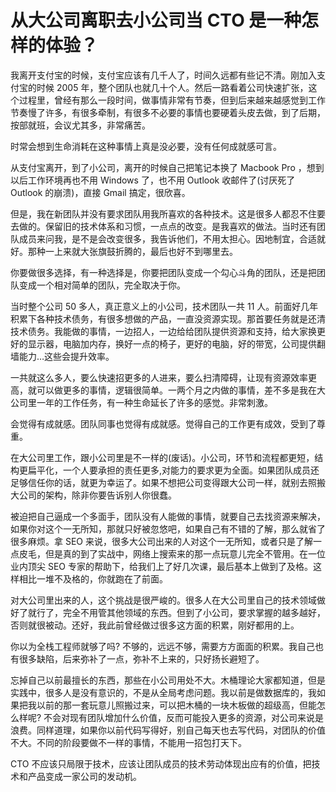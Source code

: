 # 从大公司离职去小公司当 CTO 是一种怎样的体验？

我离开支付宝的时候，支付宝应该有几千人了，时间久远都有些记不清。刚加入支付宝的时候 2005 年，整个团队也就几十个人。然后一路看着公司快速扩张，这个过程里，曾经有那么一段时间，做事情非常有节奏，但到后来越来越感觉到工作节奏慢了许多，有很多牵制，有很多不必要的事情也要硬着头皮去做，到了后期，按部就班，会议尤其多，非常痛苦。

时常会想到生命消耗在这种事情上真是没必要，没有任何成就感可言。

从支付宝离开，到了小公司，离开的时候自己把笔记本换了 Macbook Pro ，想到以后工作环境再也不用 Windows 了，也不用 Outlook 收邮件了(讨厌死了 Outlook 的崩溃)，直接 Gmail 搞定，很欣喜。

但是，我在新团队并没有要求团队用我所喜欢的各种技术。这是很多人都忍不住要去做的。保留旧的技术体系和习惯，一点点的改变。是我喜欢的做法。当时还有团队成员来问我，是不是会改变很多，我告诉他们，不用太担心。因地制宜，合适就好。那种一上来就大张旗鼓折腾的，最后也好不到哪里去。

你要做很多选择，有一种选择是，你要把团队变成一个勾心斗角的团队，还是把团队变成一个相对简单的团队，完全取决于你。

当时整个公司 50 多人，真正意义上的小公司，技术团队一共 11 人。前面好几年积累下各种技术债务，有很多想做的产品，一直没资源实现。那首要任务就是还清技术债务。我能做的事情，一边招人，一边给给团队提供资源和支持，给大家换更好的显示器，电脑加内存，换好一点的椅子，更好的电脑，好的带宽，公司提供翻墙能力…这些会提升效率。

一共就这么多人，要么快速招更多的人进来，要么扫清障碍，让现有资源效率更高，就可以做更多的事情，逻辑很简单。一两个月之内做的事情，差不多是我在大公司里一年的工作任务，有一种生命延长了许多的感觉。非常刺激。

会觉得有成就感。团队同事也觉得有成就感。觉得自己的工作更有成效，受到了尊重。

在大公司里工作，跟小公司里是不一样的(废话)。小公司，环节和流程都更短，结构更扁平化，一个人要承担的责任更多,对能力的要求更为全面。如果团队成员还足够信任你的话，就更为幸运了。如果不想把公司变得跟大公司一样，就别去照搬大公司的架构，除非你要告诉别人你很蠢。

被迫把自己逼成一个多面手，团队没有人能做的事情，就要自己去找资源来解决，如果你对这个一无所知，那就只好被忽悠吧，如果自己有不错的了解，那么就省了很多麻烦。拿 SEO 来说，很多大公司出来的人对这个一无所知，或者只是了解一点皮毛，但是真的到了实战中，网络上搜索来的那一点玩意儿完全不管用。在一位业内顶尖 SEO 专家的帮助下，给我们上了好几次课，最后基本上做到了及格。这样相比一堆不及格的，你就跑在了前面。

对大公司里出来的人，这个挑战是很严峻的。很多人在大公司里自己的技术领域做好了就行了，完全不用管其他领域的东西。但到了小公司，要求掌握的越多越好，否则就很被动。还好，我此前曾经做过很多这方面的积累，刚好都用的上。

你以为全栈工程师就够了吗? 不够的，远远不够，需要方方面面的积累。我自己也有很多缺陷，后来弥补了一点，弥补不上来的，只好扬长避短了。

忘掉自己以前最擅长的东西，那些在小公司用处不大。木桶理论大家都知道，但是实践中，很多人是没有意识的，不是从全局考虑问题。我以前是做数据库的，我如果把我以前的那一套玩意儿照搬过来，可以把木桶的一块木板做的超级高，但能怎么样呢? 不会对现有团队增加什么价值，反而可能投入更多的资源，对公司来说是浪费。同样道理，如果你以前代码写得好，别自己每天也去写代码，对团队的价值不大。不同的阶段要做不一样的事情，不能用一招包打天下。

CTO 不应该只局限于技术，应该让团队成员的技术劳动体现出应有的价值，把技术和产品变成一家公司的发动机。